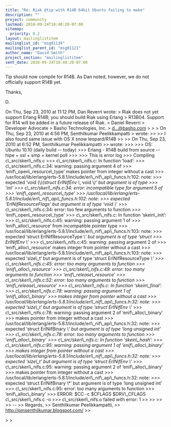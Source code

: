 ```yaml
---
title: "Re: Riak @tip with R14B 64bit Ubuntu failing to make"
description: ""
project: community
lastmod: 2010-09-24T10:40:20-07:00
sitemap:
  priority: 0.2
layout: mailinglistitem
mailinglist_id: "msg01139"
mailinglist_parent_id: "msg01121"
author_name: "David Smith"
project_section: "mailinglistitem"
sent_date: 2010-09-24T10:40:20-07:00
---
```



Tip should now compile for R14B. As Dan noted, however, we do not
officially support R14B yet.

Thanks,

D.

On Thu, Sep 23, 2010 at 11:12 PM, Dan Reverri  wrote:
&gt; Riak does not yet support Erlang R14B; you should build Riak using Erlang
&gt; R13B04. Support for R14 will be added in a future release of Riak.
&gt; Daniel Reverri
&gt; Developer Advocate
&gt; Basho Technologies, Inc.
&gt; d...@basho.com
&gt;
&gt;
&gt; On Thu, Sep 23, 2010 at 4:56 PM, Senthilkumar Peelikkampatti
&gt;  wrote:
&gt;&gt;
&gt;&gt; I also found same issue with OS X snow leopard/R14B
&gt;&gt;
&gt;&gt; On Thu, Sep 23, 2010 at 6:52 PM, Senthilkumar Peelikkampatti
&gt;&gt;  wrote:
&gt;&gt;&gt;
&gt;&gt;&gt; OS: Ubuntu 10.10 (daily build -- today)
&gt;&gt;&gt; Erlang - R14B build from source -- hipe + ssl + smp + kernel poll
&gt;&gt;&gt;
&gt;&gt;&gt; This is error log
&gt;&gt;&gt; Compiling c\\_src/skerl\\_nifs.c
&gt;&gt;&gt; c\\_src/skerl\\_nifs.c: In function ‘load’:
&gt;&gt;&gt; c\\_src/skerl\\_nifs.c:34: warning: passing argument 4 of
&gt;&gt;&gt; ‘enif\\_open\\_resource\\_type’ makes pointer from integer without a cast
&gt;&gt;&gt; /usr/local/lib/erlang/erts-5.8.1/include/erl\\_nif\\_api\\_funcs.h:102: note:
&gt;&gt;&gt; expected ‘void (\\*)(struct ErlNifEnv \\*, void \\*)’ but argument is of type
&gt;&gt;&gt; ‘int’
&gt;&gt;&gt; c\\_src/skerl\\_nifs.c:34: error: incompatible type for argument 5 of
&gt;&gt;&gt; ‘enif\\_open\\_resource\\_type’
&gt;&gt;&gt; /usr/local/lib/erlang/erts-5.8.1/include/erl\\_nif\\_api\\_funcs.h:102: note:
&gt;&gt;&gt; expected ‘ErlNifResourceFlags’ but argument is of type ‘void \\*’
&gt;&gt;&gt; c\\_src/skerl\\_nifs.c:34: error: too few arguments to function
&gt;&gt;&gt; ‘enif\\_open\\_resource\\_type’
&gt;&gt;&gt; c\\_src/skerl\\_nifs.c: In function ‘skein\\_init’:
&gt;&gt;&gt; c\\_src/skerl\\_nifs.c:45: warning: passing argument 1 of
&gt;&gt;&gt; ‘enif\\_alloc\\_resource’ from incompatible pointer type
&gt;&gt;&gt; /usr/local/lib/erlang/erts-5.8.1/include/erl\\_nif\\_api\\_funcs.h:103: note:
&gt;&gt;&gt; expected ‘struct ErlNifResourceType \\*’ but argument is of type ‘struct
&gt;&gt;&gt; ErlNifEnv \\*’
&gt;&gt;&gt; c\\_src/skerl\\_nifs.c:45: warning: passing argument 2 of
&gt;&gt;&gt; ‘enif\\_alloc\\_resource’ makes integer from pointer without a cast
&gt;&gt;&gt; /usr/local/lib/erlang/erts-5.8.1/include/erl\\_nif\\_api\\_funcs.h:103: note:
&gt;&gt;&gt; expected ‘size\\_t’ but argument is of type ‘struct ErlNifResourceType \\*’
&gt;&gt;&gt; c\\_src/skerl\\_nifs.c:45: error: too many arguments to function
&gt;&gt;&gt; ‘enif\\_alloc\\_resource’
&gt;&gt;&gt; c\\_src/skerl\\_nifs.c:49: error: too many arguments to function
&gt;&gt;&gt; ‘enif\\_release\\_resource’
&gt;&gt;&gt; c\\_src/skerl\\_nifs.c:52: error: too many arguments to function
&gt;&gt;&gt; ‘enif\\_release\\_resource’
&gt;&gt;&gt; c\\_src/skerl\\_nifs.c: In function ‘skein\\_final’:
&gt;&gt;&gt; c\\_src/skerl\\_nifs.c:78: warning: passing argument 1 of ‘enif\\_alloc\\_binary’
&gt;&gt;&gt; makes integer from pointer without a cast
&gt;&gt;&gt; /usr/local/lib/erlang/erts-5.8.1/include/erl\\_nif\\_api\\_funcs.h:32: note:
&gt;&gt;&gt; expected ‘size\\_t’ but argument is of type ‘struct ErlNifEnv \\*’
&gt;&gt;&gt; c\\_src/skerl\\_nifs.c:78: warning: passing argument 2 of ‘enif\\_alloc\\_binary’
&gt;&gt;&gt; makes pointer from integer without a cast
&gt;&gt;&gt; /usr/local/lib/erlang/erts-5.8.1/include/erl\\_nif\\_api\\_funcs.h:32: note:
&gt;&gt;&gt; expected ‘struct ErlNifBinary \\*’ but argument is of type ‘long unsigned int’
&gt;&gt;&gt; c\\_src/skerl\\_nifs.c:78: error: too many arguments to function
&gt;&gt;&gt; ‘enif\\_alloc\\_binary’
&gt;&gt;&gt; c\\_src/skerl\\_nifs.c: In function ‘skein\\_hash’:
&gt;&gt;&gt; c\\_src/skerl\\_nifs.c:95: warning: passing argument 1 of ‘enif\\_alloc\\_binary’
&gt;&gt;&gt; makes integer from pointer without a cast
&gt;&gt;&gt; /usr/local/lib/erlang/erts-5.8.1/include/erl\\_nif\\_api\\_funcs.h:32: note:
&gt;&gt;&gt; expected ‘size\\_t’ but argument is of type ‘struct ErlNifEnv \\*’
&gt;&gt;&gt; c\\_src/skerl\\_nifs.c:95: warning: passing argument 2 of ‘enif\\_alloc\\_binary’
&gt;&gt;&gt; makes pointer from integer without a cast
&gt;&gt;&gt; /usr/local/lib/erlang/erts-5.8.1/include/erl\\_nif\\_api\\_funcs.h:32: note:
&gt;&gt;&gt; expected ‘struct ErlNifBinary \\*’ but argument is of type ‘long unsigned int’
&gt;&gt;&gt; c\\_src/skerl\\_nifs.c:95: error: too many arguments to function
&gt;&gt;&gt; ‘enif\\_alloc\\_binary’
&gt;&gt;&gt; ERROR: $CC -c $CFLAGS $DRV\\_CFLAGS c\\_src/skerl\\_nifs.c -o
&gt;&gt;&gt; c\\_src/skerl\\_nifs.o failed with error: 1
&gt;&gt;
&gt;&gt;
&gt;&gt;
&gt;&gt; --
&gt;&gt; Regards,
&gt;&gt; Senthilkumar Peelikkampatti,
&gt;&gt; http://pmsenthilkumar.blogspot.com/
&gt;&gt;

&gt;
&gt;
